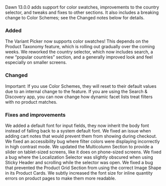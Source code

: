 Dawn 13.0.0 adds support for color swatches, improvements to the country selector, and tweaks and fixes to other sections. It also includes a breaking change to Color Schemes; see the Changed notes below for details.

### Added
The Variant Picker now supports color swatches! This depends on the Product Taxonomy feature, which is rolling out gradually over the coming weeks.
We reworked the country selector, which now includes search, a new “popular countries” section, and a generally improved look and feel especially on smaller screens.

### Changed
Important: If you use Color Schemes, they will reset to their default values due to an internal change to the feature.
If you are using the Search & Discovery app, you can now change how dynamic facet lists treat filters with no product matches.

### Fixes and improvements
We added a default font for input fields, they now inherit the body font instead of falling back to a system default font.
We fixed an issue when adding cart notes that would prevent them from showing during checkout.
We fixed an accessibility bug where filter colors were displaying incorrectly in high contrast mode.
We updated the Multicolumn Section to provide a slider on tablet-sized screens, like it does on phone-sized screens.
We fixed a bug where the Localization Selector was slightly obscured when using Sticky Header and scrolling while the selector was open.
We fixed a bug that prevented the Product Grid Section from using the correct Image Shape in its Product Cards.
We subtly increased the font size for inline quantity errors on product pages to make them more readable.
